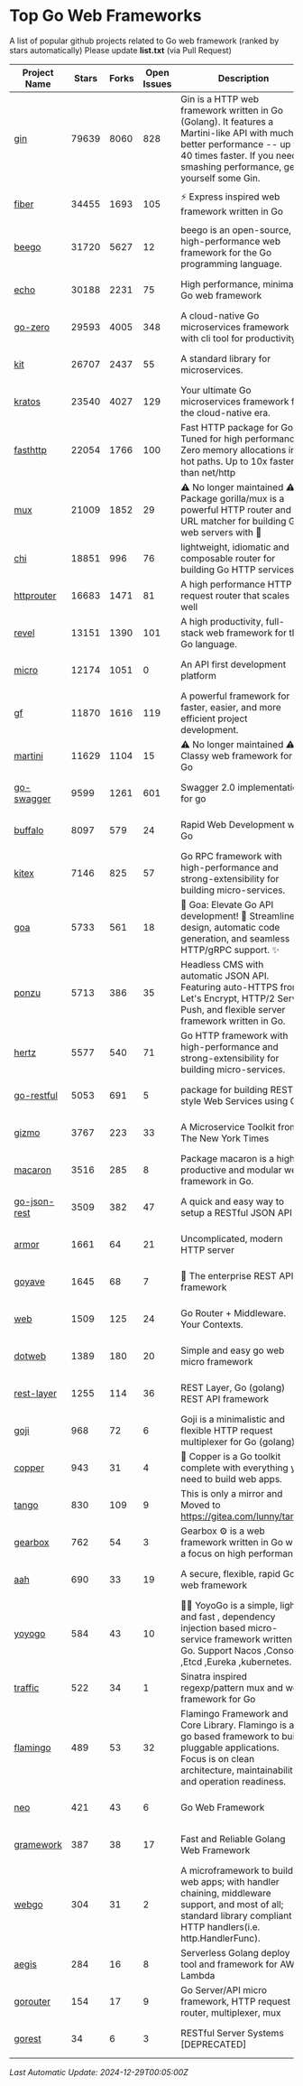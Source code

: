# Top Go Web Frameworks
A list of popular github projects related to Go web framework (ranked by stars automatically)
Please update **list.txt** (via Pull Request)

| Project Name | Stars | Forks | Open Issues | Description | Last Commit |
| ------------ | ----- | ----- | ----------- | ----------- | ----------- |
| [gin](https://github.com/gin-gonic/gin) | 79639 | 8060 | 828 | Gin is a HTTP web framework written in Go (Golang). It features a Martini-like API with much better performance -- up to 40 times faster. If you need smashing performance, get yourself some Gin. | 2024-12-28 09:18:03 |
| [fiber](https://github.com/gofiber/fiber) | 34455 | 1693 | 105 | ⚡️ Express inspired web framework written in Go | 2024-12-28 13:29:31 |
| [beego](https://github.com/beego/beego) | 31720 | 5627 | 12 | beego is an open-source, high-performance web framework for the Go programming language. | 2024-12-08 14:30:41 |
| [echo](https://github.com/labstack/echo) | 30188 | 2231 | 75 | High performance, minimalist Go web framework | 2024-12-19 04:51:34 |
| [go-zero](https://github.com/zeromicro/go-zero) | 29593 | 4005 | 348 | A cloud-native Go microservices framework with cli tool for productivity. | 2024-12-28 04:05:03 |
| [kit](https://github.com/go-kit/kit) | 26707 | 2437 | 55 | A standard library for microservices. | 2024-03-13 13:42:15 |
| [kratos](https://github.com/go-kratos/kratos) | 23540 | 4027 | 129 | Your ultimate Go microservices framework for the cloud-native era. | 2024-12-19 09:32:11 |
| [fasthttp](https://github.com/valyala/fasthttp) | 22054 | 1766 | 100 | Fast HTTP package for Go. Tuned for high performance. Zero memory allocations in hot paths. Up to 10x faster than net/http | 2024-12-19 06:00:04 |
| [mux](https://github.com/gorilla/mux) | 21009 | 1852 | 29 | ⚠️ No longer maintained ⚠️  Package gorilla/mux is a powerful HTTP router and URL matcher for building Go web servers with 🦍 | 2024-06-19 23:50:04 |
| [chi](https://github.com/go-chi/chi) | 18851 | 996 | 76 | lightweight, idiomatic and composable router for building Go HTTP services | 2024-12-14 17:06:53 |
| [httprouter](https://github.com/julienschmidt/httprouter) | 16683 | 1471 | 81 | A high performance HTTP request router that scales well | 2024-01-30 10:56:56 |
| [revel](https://github.com/revel/revel) | 13151 | 1390 | 101 | A high productivity, full-stack web framework for the Go language. | 2022-04-12 20:53:30 |
| [micro](https://github.com/micro/micro) | 12174 | 1051 | 0 | An API first development platform  | 2024-12-12 09:33:04 |
| [gf](https://github.com/gogf/gf) | 11870 | 1616 | 119 | A powerful framework for faster, easier, and more efficient project development. | 2024-12-26 10:18:35 |
| [martini](https://github.com/go-martini/martini) | 11629 | 1104 | 15 | ⚠️ No longer maintained ⚠️  Classy web framework for Go | 2017-01-21 21:58:54 |
| [go-swagger](https://github.com/go-swagger/go-swagger) | 9599 | 1261 | 601 | Swagger 2.0 implementation for go | 2024-11-07 04:05:23 |
| [buffalo](https://github.com/gobuffalo/buffalo) | 8097 | 579 | 24 | Rapid Web Development w/ Go | 2023-01-26 15:34:17 |
| [kitex](https://github.com/cloudwego/kitex) | 7146 | 825 | 57 | Go RPC framework with high-performance and strong-extensibility for building micro-services. | 2024-12-23 14:42:10 |
| [goa](https://github.com/goadesign/goa) | 5733 | 561 | 18 | 🌟 Goa: Elevate Go API development! 🚀 Streamlined design, automatic code generation, and seamless HTTP/gRPC support. ✨ | 2024-12-17 17:57:29 |
| [ponzu](https://github.com/ponzu-cms/ponzu) | 5713 | 386 | 35 | Headless CMS with automatic JSON API. Featuring auto-HTTPS from Let's Encrypt, HTTP/2 Server Push, and flexible server framework written in Go. | 2020-01-02 00:14:32 |
| [hertz](https://github.com/cloudwego/hertz) | 5577 | 540 | 71 | Go HTTP framework with high-performance and strong-extensibility for building micro-services. | 2024-12-16 08:10:48 |
| [go-restful](https://github.com/emicklei/go-restful) | 5053 | 691 | 5 | package for building REST-style Web Services using Go | 2024-12-18 12:07:45 |
| [gizmo](https://github.com/nytimes/gizmo) | 3767 | 223 | 33 | A Microservice Toolkit from The New York Times | 2021-04-30 15:27:05 |
| [macaron](https://github.com/go-macaron/macaron) | 3516 | 285 | 8 | Package macaron is a high productive and modular web framework in Go. | 2024-12-16 02:35:38 |
| [go-json-rest](https://github.com/ant0ine/go-json-rest) | 3509 | 382 | 47 | A quick and easy way to setup a RESTful JSON API | 2017-09-13 04:12:08 |
| [armor](https://github.com/labstack/armor) | 1661 | 64 | 21 | Uncomplicated, modern HTTP server | 2019-08-03 18:10:09 |
| [goyave](https://github.com/go-goyave/goyave) | 1645 | 68 | 7 | 🍐 The enterprise REST API framework | 2024-12-12 08:52:06 |
| [web](https://github.com/gocraft/web) | 1509 | 125 | 24 | Go Router + Middleware. Your Contexts. | 2019-02-07 15:06:52 |
| [dotweb](https://github.com/devfeel/dotweb) | 1389 | 180 | 20 | Simple and easy go web micro framework | 2023-12-13 02:13:17 |
| [rest-layer](https://github.com/rs/rest-layer) | 1255 | 114 | 36 | REST Layer, Go (golang) REST API framework | 2021-09-30 23:58:01 |
| [goji](https://github.com/goji/goji) | 968 | 72 | 6 | Goji is a minimalistic and flexible HTTP request multiplexer for Go (golang) | 2019-01-26 23:58:29 |
| [copper](https://github.com/gocopper/copper) | 943 | 31 | 4 | 🚀‏‏‎    ‎‏‏‎‏‏‎‎‎‎‎‎Copper is a Go toolkit complete with everything you need to build web apps. | 2024-06-04 14:59:15 |
| [tango](https://github.com/lunny/tango) | 830 | 109 | 9 | This is only a mirror and Moved to https://gitea.com/lunny/tango | 2019-05-17 03:31:10 |
| [gearbox](https://github.com/gogearbox/gearbox) | 762 | 54 | 3 | Gearbox :gear: is a web framework written in Go with a focus on high performance | 2022-09-21 00:20:37 |
| [aah](https://github.com/go-aah/aah) | 690 | 33 | 19 | A secure, flexible, rapid Go web framework | 2020-09-02 02:31:20 |
| [yoyogo](https://github.com/yoyofx/yoyogo) | 584 | 43 | 10 | 🦄🌈 YoyoGo is a simple, light and fast , dependency injection based micro-service framework written in Go. Support Nacos ,Consoul ,Etcd ,Eureka ,kubernetes. | 2024-02-07 09:13:19 |
| [traffic](https://github.com/gravityblast/traffic) | 522 | 34 | 1 | Sinatra inspired regexp/pattern mux and web framework for Go | 2015-11-26 21:31:07 |
| [flamingo](https://github.com/i-love-flamingo/flamingo) | 489 | 53 | 32 | Flamingo Framework and Core Library. Flamingo is a go based framework to build pluggable applications. Focus is on clean architecture, maintainability and operation readiness. | 2024-12-12 15:17:47 |
| [neo](https://github.com/ivpusic/neo) | 421 | 43 | 6 | Go Web Framework | 2017-08-14 23:54:31 |
| [gramework](https://github.com/gramework/gramework) | 387 | 38 | 17 | Fast and Reliable Golang Web Framework | 2023-10-27 14:01:05 |
| [webgo](https://github.com/naughtygopher/webgo) | 304 | 31 | 2 | A microframework to build web apps; with handler chaining, middleware support, and most of all; standard library compliant HTTP handlers(i.e. http.HandlerFunc). | 2024-10-20 08:43:36 |
| [aegis](https://github.com/tmaiaroto/aegis) | 284 | 16 | 8 | Serverless Golang deploy tool and framework for AWS Lambda | 2019-07-28 17:59:41 |
| [gorouter](https://github.com/vardius/gorouter) | 154 | 17 | 9 | Go Server/API micro framework, HTTP request router, multiplexer, mux | 2024-09-05 02:45:54 |
| [gorest](https://github.com/tideland/gorest) | 34 | 6 | 3 | RESTful Server Systems [DEPRECATED] | 2017-11-10 13:00:37 |

*Last Automatic Update: 2024-12-29T00:05:00Z*